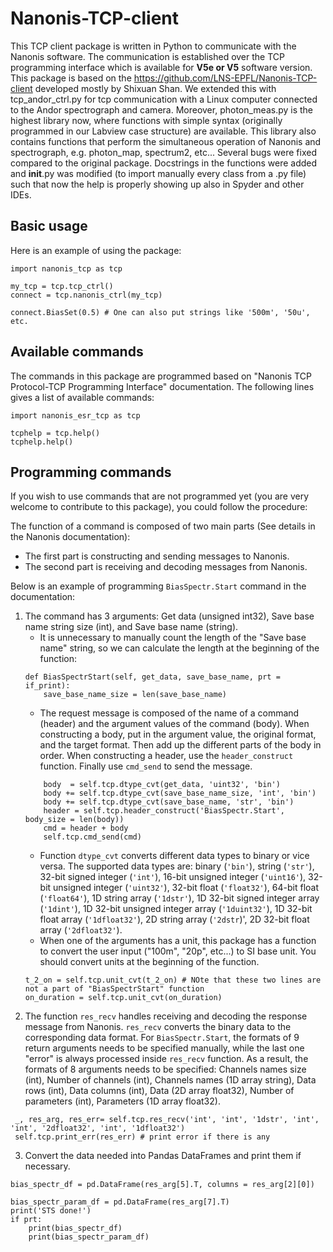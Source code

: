 # Nanonis-TCP-client
This TCP client package is written in Python to communicate with the Nanonis software. The communication is established over the TCP programming interface which is available for **V5e or V5** software version. This package is based on the https://github.com/LNS-EPFL/Nanonis-TCP-client developed mostly by Shixuan Shan. We extended this with tcp_andor_ctrl.py for tcp communication with a Linux computer connected to the Andor spectrograph and camera. Moreover, photon_meas.py is the highest library now, where functions with simple syntax (originally programmed in our Labview case structure) are available. This library also contains functions that perform the simultaneous operation of Nanonis and spectrograph, e.g. photon_map, spectrum2, etc... Several bugs were fixed compared to the original package. Docstrings in the functions were added and __init__.py was modified (to import manually every class from a .py file) such that now the help is properly showing up also in Spyder and other IDEs. 

<!-- ## Installation -->

## Basic usage

Here is an example of using the package:

```
import nanonis_tcp as tcp

my_tcp = tcp.tcp_ctrl()
connect = tcp.nanonis_ctrl(my_tcp)

connect.BiasSet(0.5) # One can also put strings like '500m', '50u', etc.
```

## Available commands
The commands in this package are programmed based on "Nanonis TCP Protocol-TCP Programming Interface" documentation. The following lines gives a list of available commands:
```
import nanonis_esr_tcp as tcp

tcphelp = tcp.help()
tcphelp.help()
```

## Programming commands
If you wish to use commands that are not programmed yet (you are very welcome to contribute to this package), you could follow the procedure:

The function of a command is composed of two main parts (See details in the Nanonis documentation):
* The first part is constructing and sending messages to Nanonis. 
* The second part is receiving and decoding messages from Nanonis.

Below is an example of programming `BiasSpectr.Start` command in the documentation:

1. The command has 3 arguments: Get data (unsigned int32), Save base name string size (int), and Save base name (string). 
    * It is unnecessary to manually count the length of the "Save base name" string, so we can calculate the length at the beginning of the function:
    ```
    def BiasSpectrStart(self, get_data, save_base_name, prt = if_print):
        save_base_name_size = len(save_base_name)
    ```
    * The request message is composed of the name of a command (header) and the argument values of the command (body). When constructing a body, put in the argument value, the original format, and the target format. Then add up the different parts of the body in order. When constructing a header, use the `header_construct` function. Finally use `cmd_send` to send the message.
    ```
        body  = self.tcp.dtype_cvt(get_data, 'uint32', 'bin')
        body += self.tcp.dtype_cvt(save_base_name_size, 'int', 'bin')
        body += self.tcp.dtype_cvt(save_base_name, 'str', 'bin')
        header = self.tcp.header_construct('BiasSpectr.Start', body_size = len(body))
        cmd = header + body
        self.tcp.cmd_send(cmd)
    ```
    * Function `dtype_cvt` converts different data types to binary or vice versa. The supported data types are: binary (`'bin'`), string (`'str'`), 32-bit signed integer (`'int'`), 16-bit unsigned integer (`'uint16'`), 32-bit unsigned integer (`'uint32'`), 32-bit float (`'float32'`), 64-bit float (`'float64'`), 1D string array (`'1dstr'`), 1D 32-bit signed integer array (`'1dint'`), 1D 32-bit unsigned integer array (`'1duint32'`), 1D 32-bit float array (`'1dfloat32'`), 2D string array (`'2dstr`)', 2D 32-bit float array (`'2dfloat32'`). 
    * When one of the arguments has a unit, this package has a function to convert the user input ("100m", "20p", etc...) to SI base unit. You should convert units at the beginning of the function. 
    ```
    t_2_on = self.tcp.unit_cvt(t_2_on) # NOte that these two lines are not a part of "BiasSpectrStart" function
    on_duration = self.tcp.unit_cvt(on_duration)
    ```
2. The function `res_recv` handles receiving and decoding the response message from Nanonis. `res_recv` converts the binary data to the corresponding data format. For `BiasSpectr.Start`, the formats of 9 return arguments needs to be specified manually, while the last one "error" is always processed inside `res_recv` function. As a result, the formats of 8 arguments needs to be specified: Channels names size (int), Number of channels (int), Channels names (1D array string), Data rows (int), Data columns (int), Data (2D array float32), Number of parameters (int), Parameters (1D array float32). 
```
 _, res_arg, res_err= self.tcp.res_recv('int', 'int', '1dstr', 'int', 'int', '2dfloat32', 'int', '1dfloat32')
 self.tcp.print_err(res_err) # print error if there is any 
```

3. Convert the data needed into Pandas DataFrames and print them if necessary. 
```
bias_spectr_df = pd.DataFrame(res_arg[5].T, columns = res_arg[2][0])

bias_spectr_param_df = pd.DataFrame(res_arg[7].T)
print('STS done!')
if prt: 
    print(bias_spectr_df)
    print(bias_spectr_param_df)
```

